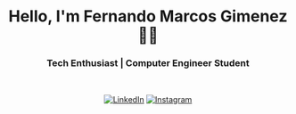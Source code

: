 <h1 align="center"> Hello, I'm Fernando Marcos Gimenez 👨‍💻 </h1>

<h3 align="center">  Tech Enthusiast | Computer Engineer Student  </h3> <br>

<p align="center"> 
<a href="https://www.linkedin.com/in/fernandomarcosgimenez/"><img alt="LinkedIn" src="https://img.shields.io/badge/LinkedIn-0077B5?style=for-the-badge&logo=linkedin&logoColor=white"></a>
<a href="https://www.instagram.com/fer_gimm/"><img alt="Instagram" src="https://img.shields.io/badge/Instagram-E4405F?style=for-the-badge&logo=instagram&logoColor=white"></a>
</p>
